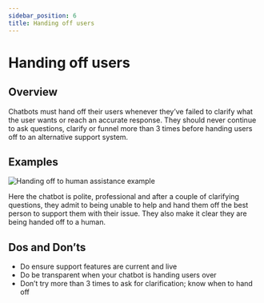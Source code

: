 ```yaml
---
sidebar_position: 6
title: Handing off users
---
```

# Handing off users 
## Overview 

Chatbots must hand off their users whenever they’ve failed to clarify what the user wants or reach an accurate response. They should never continue to ask questions, clarify or funnel more than 3 times before handing users off to an alternative support system. 

## Examples

![Handing off to human assistance example](https://www.figma.com/design/wEptRgAezDU1z80Cn3eZ0o/iX-Pattern-Illustrations?node-id=3218-4347&t=etx1DcSbA7VDx5xD-4)

Here the chatbot is polite, professional and after a couple of clarifying questions, they admit to being unable to help and hand them off the best person to support them with their issue. They also make it clear they are being handed off to a human. 

## Dos and Don’ts

- Do ensure support features are current and live   
- Do be transparent when your chatbot is handing users over    
-	Don’t try more than 3 times to ask for clarification; know when to hand off 
